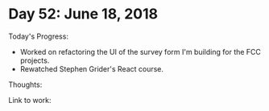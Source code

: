 # Day 52: June 18, 2018

Today's Progress: 
- Worked on refactoring the UI of the survey form I'm building for the FCC projects.
- Rewatched Stephen Grider's React course.

Thoughts: 

Link to work: 